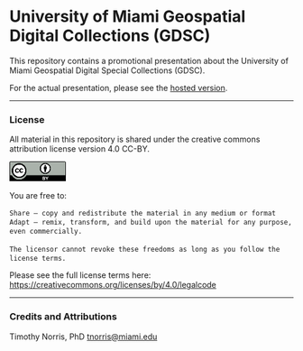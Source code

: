 # University of Miami Geospatial Digital Collections (GDSC)

This repository contains a promotional presentation about the University of Miami Geospatial Digital Special Collections (GDSC).

For the actual presentation, please see the [hosted version](https://tibbben.github.io/GDSCpromo).

---

### License

All material in this repository is shared under the creative commons attribution license version 4.0 CC-BY. 

![CC-BY 4.0](/common/assets/img/cc-by4.png)

You are free to:

    Share — copy and redistribute the material in any medium or format
    Adapt — remix, transform, and build upon the material for any purpose, even commercially.

    The licensor cannot revoke these freedoms as long as you follow the license terms.

Please see the full license terms here: https://creativecommons.org/licenses/by/4.0/legalcode

---

### Credits and Attributions

Timothy Norris, PhD
tnorris@miami.edu